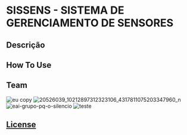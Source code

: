 # SISSENS - SISTEMA DE GERENCIAMENTO DE SENSORES 

**Descrição**
------------------


**How To Use**
------------------


## Team
![eu copy](https://user-images.githubusercontent.com/19451652/30993612-2d93c5f6-a486-11e7-93ad-282acad1fb00.jpg)
![20526039_10212897312323106_4317811075203347960_n](https://user-images.githubusercontent.com/19451652/30993628-3798af62-a486-11e7-9c8a-e7df340fd9a5.jpg)
![eai-grupo-pq-o-silencio](https://user-images.githubusercontent.com/19451652/30993629-3883d26c-a486-11e7-8d46-be9648a403ab.jpg)
![teste](https://user-images.githubusercontent.com/19451652/30993633-3b64298c-a486-11e7-9c57-3bb67943e92e.jpg)
## [License](https://github.com/iharsh234/WebApp/blob/master/LICENSE.md)
